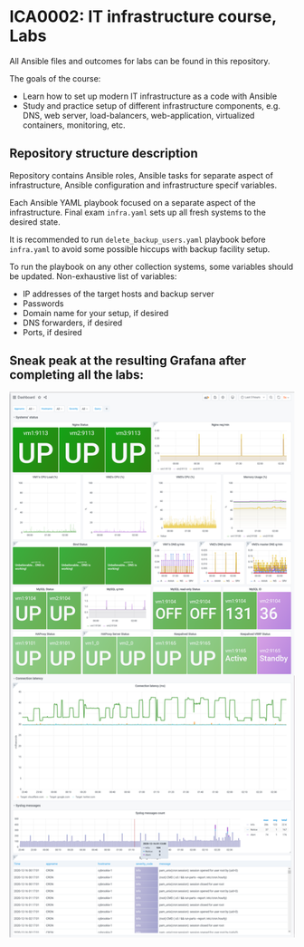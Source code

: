 # ICA0002: IT infrastructure course, Labs

All Ansible files and outcomes for labs can be found in this repository.

The goals of the course:

- Learn how to set up modern IT infrastructure as a code with Ansible
- Study and practice setup of different infrastructure components, e.g. DNS, web server, load-balancers, web-application, virtualized containers, monitoring, etc.

## Repository structure description

Repository contains Ansible roles, Ansible tasks for separate aspect of infrastructure, Ansible configuration and infrastructure specif variables.

Each Ansible YAML playbook focused on a separate aspect of the infrastructure. Final exam `infra.yaml` sets up all fresh systems to the desired state.

It is recommended to run `delete_backup_users.yaml` playbook before `infra.yaml` to avoid some possible hiccups with backup facility setup.

To run the playbook on any other collection systems, some variables should be updated. Non-exhaustive list of variables:

- IP addresses of the target hosts and backup server
- Passwords
- Domain name for your setup, if desired
- DNS forwarders, if desired
- Ports, if desired

## Sneak peak at the resulting Grafana after completing all the labs:

![Grafana dashboard](grafana_dashboard.png)

